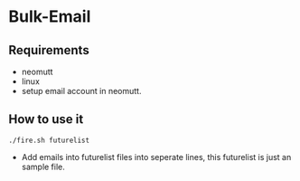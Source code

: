 # Bulk-Email

## Requirements
- neomutt
- linux
- setup email account in neomutt.

## How to use it 
``
./fire.sh futurelist
``
- Add emails into futurelist files into seperate lines, this futurelist is just an sample file.
